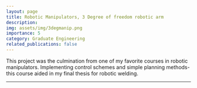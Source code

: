 ```yaml
---
layout: page
title: Robotic Manipulators, 3 Degree of freedom robotic arm
description: 
img: assets/img/3degmanip.png
importance: 5
category: Graduate Engineering
related_publications: false
---
```


This project was the culmination from one of my favorite courses in robotic manipulators. Implementing control schemes and simple planning methods- this course aided in my final thesis for robotic welding.

---

<div>
    <object data="/{{ site.url }}{{site.baseurl}}/assets/pdf/Final_Report-Project1-TurninV2.pdf" width="1000" height="1000" type="application/pdf"></object>
<div>